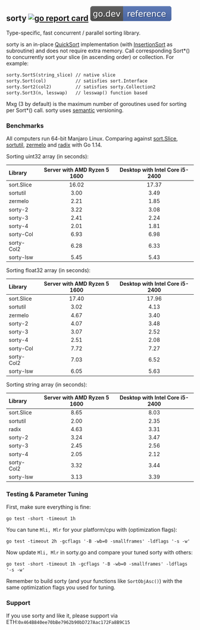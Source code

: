 ## sorty [![go report card](https://goreportcard.com/badge/github.com/jfcg/sorty)](https://goreportcard.com/report/github.com/jfcg/sorty) [![go.dev reference](/.github/godev.svg)](https://pkg.go.dev/github.com/jfcg/sorty?tab=doc)
Type-specific, fast concurrent / parallel sorting library.

sorty is an in-place [QuickSort](https://en.wikipedia.org/wiki/Quicksort) implementation (with [InsertionSort](https://en.wikipedia.org/wiki/Insertion_sort) as subroutine) and does not require extra memory. Call corresponding Sort\*() to concurrently sort your slice (in ascending order) or collection. For example:
```
sorty.SortS(string_slice) // native slice
sorty.Sort(col)           // satisfies sort.Interface
sorty.Sort2(col2)         // satisfies sorty.Collection2
sorty.Sort3(n, lesswap)   // lesswap() function based
```
Mxg (3 by default) is the maximum number of goroutines used for sorting per Sort\*() call.
sorty uses [semantic](https://semver.org) versioning.

### Benchmarks
All computers run 64-bit Manjaro Linux. Comparing against [sort.Slice](https://golang.org/pkg/sort), [sortutil](https://github.com/twotwotwo/sorts), [zermelo](https://github.com/shawnsmithdev/zermelo) and [radix](https://github.com/yourbasic/radix) with Go 1.14.

Sorting uint32 array (in seconds):

Library|Server with AMD Ryzen 5 1600|Desktop with Intel Core i5-2400
:---|:---:|:---:
sort.Slice|16.02|17.37
sortutil  | 3.00| 3.49
zermelo   | 2.21| 1.85
sorty-2   | 3.22| 3.08
sorty-3   | 2.41| 2.24
sorty-4   | 2.01| 1.81
sorty-Col | 6.93| 6.98
sorty-Col2| 6.28| 6.33
sorty-lsw | 5.45| 5.43

Sorting float32 array (in seconds):

Library|Server with AMD Ryzen 5 1600|Desktop with Intel Core i5-2400
:---|:---:|:---:
sort.Slice|17.40|17.96
sortutil  | 3.02| 4.13
zermelo   | 4.67| 3.40
sorty-2   | 4.07| 3.48
sorty-3   | 3.07| 2.52
sorty-4   | 2.51| 2.08
sorty-Col | 7.72| 7.27
sorty-Col2| 7.03| 6.52
sorty-lsw | 6.05| 5.63

Sorting string array (in seconds):

Library|Server with AMD Ryzen 5 1600|Desktop with Intel Core i5-2400
:---|:---:|:---:
sort.Slice| 8.65| 8.03
sortutil  | 2.00| 2.35
radix     | 4.63| 3.31
sorty-2   | 3.24| 3.47
sorty-3   | 2.45| 2.56
sorty-4   | 2.05| 2.12
sorty-Col2| 3.32| 3.44
sorty-lsw | 3.13| 3.39

### Testing & Parameter Tuning
First, make sure everything is fine:
```
go test -short -timeout 1h
```
You can tune `Mli, Mlr` for your platform/cpu with (optimization flags):
```
go test -timeout 2h -gcflags '-B -wb=0 -smallframes' -ldflags '-s -w'
```
Now update `Mli, Mlr` in sorty.go and compare your tuned sorty with others:
```
go test -short -timeout 1h -gcflags '-B -wb=0 -smallframes' -ldflags '-s -w'
```
Remember to build sorty (and your functions like `SortObjAsc()`) with the same
optimization flags you used for tuning.

### Support
If you use sorty and like it, please support via ETH:`0x464B840ee70bBe7962b90bD727Aac172Fa8B9C15`
